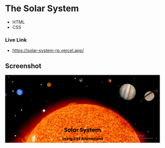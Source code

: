 # The Solar System

- HTML
- CSS


### Live Link

- https://solar-system-rp.vercel.app/





## Screenshot


![App Screenshot](https://github.com/Rahul-Bhutaiya/Solar-System/blob/main/project-screenshot/solar%20system.png?raw=true)






